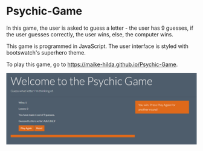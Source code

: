 # Psychic-Game
In this game, the user is asked to guess a letter - the user has 9 guesses, if the user guesses correctly, the user wins, else, the computer wins.

This game is programmed in JavaScript. The user interface is styled with bootswatch's superhero theme.

To play this game, go to <a href="https://maike-hilda.github.io/Psychic-Game" target="_blank">https://maike-hilda.github.io/Psychic-Game</a>.

![alt text](https://github.com/maike-hilda/Psychic-Game/blob/master/userInterface.PNG)
